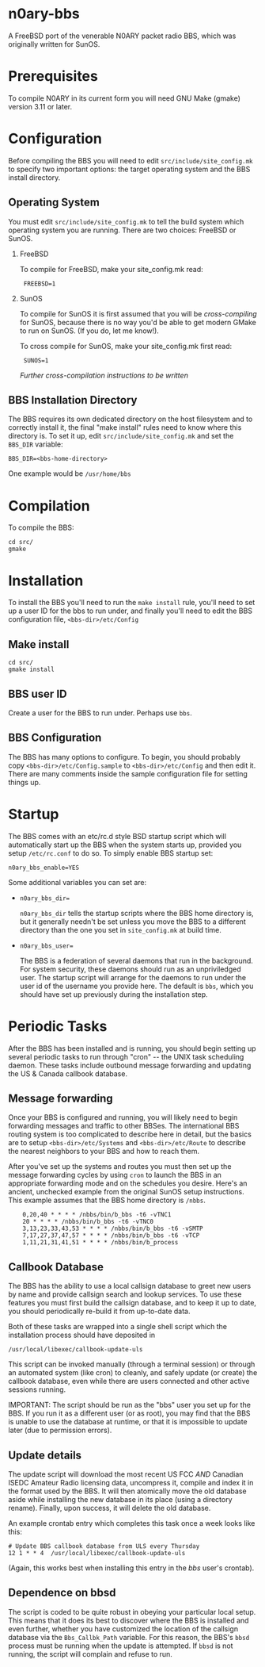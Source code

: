 # n0ary-bbs

A FreeBSD port of the venerable N0ARY packet radio BBS, which was originally written for SunOS.

# Prerequisites

To compile N0ARY in its current form you will need GNU Make (gmake) version
3.11 or later.

# Configuration 

Before compiling the BBS you will need to edit `src/include/site_config.mk`
to specify two important options: the target operating system and the BBS
install directory.

## Operating System

You must edit `src/include/site_config.mk` to tell the build system which
operating system you are running. There are two choices: FreeBSD or SunOS.


1. FreeBSD

    To compile for FreeBSD, make your site_config.mk read:

        FREEBSD=1

2. SunOS

    To compile for SunOS it is first assumed that you will be
    _cross-compiling_ for SunOS, because there is no way you'd be able
    to get modern GMake to run on SunOS. (If you do, let me know!).

    To cross compile for SunOS, make your site_config.mk first read:

        SUNOS=1

    *Further cross-compilation instructions to be written*

## BBS Installation Directory

The BBS requires its own dedicated directory on the host filesystem and to
correctly install it, the final "make install" rules need to know where this
directory is. To set it up, edit `src/include/site_config.mk` and set the
`BBS_DIR` variable:

    BBS_DIR=<bbs-home-directory>

One example would be `/usr/home/bbs`

# Compilation

To compile the BBS:

    cd src/
    gmake

# Installation

To install the BBS you'll need to run the `make install` rule, you'll need
to set up a user ID for the bbs to run under, and finally you'll need to
edit the BBS configuration file, `<bbs-dir>/etc/Config`

## Make install

    cd src/
    gmake install

## BBS user ID

Create a user for the BBS to run under. Perhaps use `bbs`.

## BBS Configuration

The BBS has many options to configure. To begin, you should probably copy
`<bbs-dir>/etc/Config.sample` to `<bbs-dir>/etc/Config` and then edit it.
There are many comments inside the sample configuration file for setting things
up.

# Startup

The BBS comes with an etc/rc.d style BSD startup script which will
automatically start up the BBS when the system starts up, provided you setup
`/etc/rc.conf` to do so. To simply enable BBS startup set:

    n0ary_bbs_enable=YES

Some additional variables you can set are:

* `n0ary_bbs_dir=`

    `n0ary_bbs_dir` tells the startup scripts where the BBS home directory
    is, but it generally needn't be set unless you move the BBS to a different
    directory than the one you set in `site_config.mk` at build time.

* `n0ary_bbs_user=`

    The BBS is a federation of several daemons that run in the background. For
    system security, these daemons should run as an unpriviledged user. The
    startup script will arrange for the daemons to run under the user id of
    the username you provide here. The default is `bbs`, which you should have
    set up previously during the installation step.

# Periodic Tasks

After the BBS has been installed and is running, you should begin setting
up several periodic tasks to run through "cron" -- the UNIX task scheduling
daemon. These tasks include outbound message forwarding and updating the
US & Canada callbook database.

## Message forwarding

Once your BBS is configured and running, you will likely need to begin
forwarding messages and traffic to other BBSes. The international BBS routing
system is too complicated to describe here in detail, but the basics are
to setup `<bbs-dir>/etc/Systems` and `<bbs-dir>/etc/Route` to describe the
nearest neighbors to your BBS and how to reach them.

After you've set up the systems and routes you must then set up the message
forwarding cycles by using `cron` to launch the BBS in an appropriate
forwarding mode and on the schedules you desire. Here's an ancient, unchecked
example from the original SunOS setup instructions. This example assumes
that the BBS home directory is `/nbbs`.

```
    0,20,40 * * * * /nbbs/bin/b_bbs -t6 -vTNC1
    20 * * * * /nbbs/bin/b_bbs -t6 -vTNC0
    3,13,23,33,43,53 * * * * /nbbs/bin/b_bbs -t6 -vSMTP
    7,17,27,37,47,57 * * * * /nbbs/bin/b_bbs -t6 -vTCP
    1,11,21,31,41,51 * * * * /nbbs/bin/b_process
```

## Callbook Database

The BBS has the ability to use a local callsign database to greet new users by
name and provide callsign search and lookup services. To use these features you
must first build the callsign database, and to keep it up to date, you should
periodically re-build it from up-to-date data.

Both of these tasks are wrapped into a single shell script which the
installation process should have deposited in

`/usr/local/libexec/callbook-update-uls`

This script can be invoked manually (through a terminal session) or through an
automated system (like cron) to cleanly, and safely update (or create) the
callbook database, even while there are users connected and other active
sessions running.

IMPORTANT: The script should be run as the "bbs" user you set up for the BBS.
If you run it as a different user (or as root), you may find that the BBS is
unable to use the database at runtime, or that it is impossible to update
later (due to permission errors).

## Update details

The update script will download the most recent US FCC _AND_ Canadian ISEDC
Amateur Radio licensing data, uncompress it, compile and index it in the
format used by the BBS. It will then atomically move the old database aside
while installing the new database in its place (using a directory rename).
Finally, upon success, it will delete the old database.

An example crontab entry which completes this task once a week looks like this:

```
# Update BBS callbook database from ULS every Thursday
12 1 * * 4	/usr/local/libexec/callbook-update-uls
```

(Again, this works best when installing this entry in the _bbs_ user's
crontab).

## Dependence on bbsd

The script is coded to be quite robust in obeying your particular local setup.
This means that it does its best to discover where the BBS is installed and
even further, whether you have customized the location of the callsign database
via the `Bbs_Callbk_Path` variable. For this reason, the BBS's `bbsd` process
must be running when the update is attempted. If `bbsd` is not running, the
script will complain and refuse to run.
